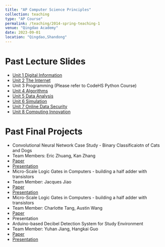```yaml
---
title: "AP Computer Science Principles"
collection: teaching
type: "AP Course"
permalink: /teaching/2014-spring-teaching-1
venue: "Qingdao Academy"
date: 2023-09-01
location: "Qingdao,Shandong"
---
```


Past Lecture Slides
======
* [Unit 1 Digital Information](https://siw028.github.io/siwen.github.io/files/APCSP/Lecture/Digital_information.pptx)
* [Unit 2 The Internet](https://siw028.github.io/siwen.github.io/files/APCSP/Lecture/The_Internet.pptx)
* Unit 3 Programming (Please refer to CodeHS Python Course)
* [Unit 4 Algorithms](https://siw028.github.io/siwen.github.io/files/APCSP/Lecture/algorithms.pptx)
* [Unit 5 Data Analysis](https://siw028.github.io/siwen.github.io/files/APCSP/Lecture/Data_Analysis.pptx)
* [Unit 6 Simulation](https://siw028.github.io/siwen.github.io/files/APCSP/Lecture/Chapter6.pptx)
* [Unit 7 Online Data Security](https://siw028.github.io/siwen.github.io/files/APCSP/Lecture/Chapter7.pptx)
* [Unit 8 Computing Innovation](https://siw028.github.io/siwen.github.io/files/APCSP/Lecture/Chapter8.pptx)



Past Final Projects
======
* Convolutional Neural Network Case Study - Binary Classificaiotn of Cats and Dogs 
 * Team Members: Eric Zhuang, Kan Zhang
 * [Paper](https://siw028.github.io/siwen.github.io/files/APCSP/Final_presentation/Eric_kan_paper.pdf)
 * [Presentation](https://siw028.github.io/siwen.github.io/files/APCSP/Final_presentation/Eric_kan_slides.pdf)
* Micro-Scale Logic Gates in Computers - building a half adder with transistors
 * Team Member: Jacques Jiao
 * [Paper](https://siw028.github.io/siwen.github.io/files/APCSP/Final_presentation/Jacques_paper.pdf)
 * [Presentation](https://siw028.github.io/siwen.github.io/files/APCSP/Final_presentation/Jacques_slides.pptx)
* Micro-Scale Logic Gates in Computers - building a half adder with transistors
 * Team Member: Charlotte Tang, Austin Wang
 * [Paper](https://siw028.github.io/siwen.github.io/files/APCSP/Final_presentation/Charlott_Austin_paper.pdf)
 * Presentation
* Arduino-based Decibel Detection System for Study Environment
 * Team Member: Yuhan Jiang, Hangkai Guo
 * [Paper](https://siw028.github.io/siwen.github.io/files/APCSP/Final_presentation/Yuhan_Hangkai_paper.pdf)
 * [Presentation](https://siw028.github.io/siwen.github.io/files/APCSP/Final_presentation/Yuhan_Hangkai_slides.pptx)


